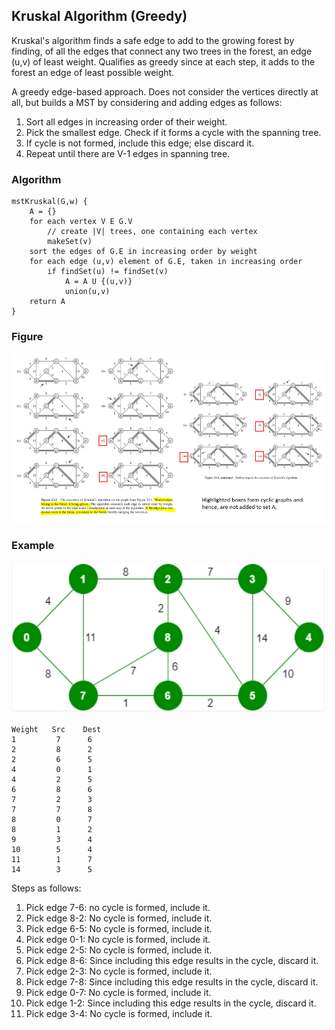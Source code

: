 ## Kruskal Algorithm (Greedy)

Kruskal's algorithm finds a safe edge to add to the growing forest by finding, of all the edges that connect any two trees in the forest, an edge (u,v) of least weight. Qualifies as greedy since at each step, it adds to the forest an edge of least possible weight.

A greedy edge-based approach. Does not consider the vertices directly at all, but builds a MST by considering and adding edges as follows:

1. Sort all edges in increasing order of their weight.
2. Pick the smallest edge. Check if it forms a cycle with the spanning tree.
3. If cycle is not formed, include this edge; else discard it.
4. Repeat until there are V-1 edges in spanning tree.

### Algorithm

```
mstKruskal(G,w) {
    A = {}
    for each vertex V E G.V
        // create |V| trees, one containing each vertex
        makeSet(v)
    sort the edges of G.E in increasing order by weight
    for each edge (u,v) element of G.E, taken in increasing order
        if findSet(u) != findSet(v)
            A = A U {(u,v)}
            union(u,v)
    return A
}
```

### Figure

<img src="../../../images/graphs-MST-kruskal.PNG">

### Example

<img src="../../../images/kruskal-example.PNG">

```
Weight   Src    Dest
1         7      6
2         8      2
2         6      5
4         0      1
4         2      5
6         8      6
7         2      3
7         7      8
8         0      7
8         1      2
9         3      4
10        5      4
11        1      7
14        3      5
```

Steps as follows:

1. Pick edge 7-6: no cycle is formed, include it.
2. Pick edge 8-2: No cycle is formed, include it.
3. Pick edge 6-5: No cycle is formed, include it.
4. Pick edge 0-1: No cycle is formed, include it.
5. Pick edge 2-5: No cycle is formed, include it.
6. Pick edge 8-6: Since including this edge results in the cycle, discard it.
7. Pick edge 2-3: No cycle is formed, include it.
8. Pick edge 7-8: Since including this edge results in the cycle, discard it.
9. Pick edge 0-7: No cycle is formed, include it.
10. Pick edge 1-2: Since including this edge results in the cycle, discard it.
11. Pick edge 3-4: No cycle is formed, include it.

